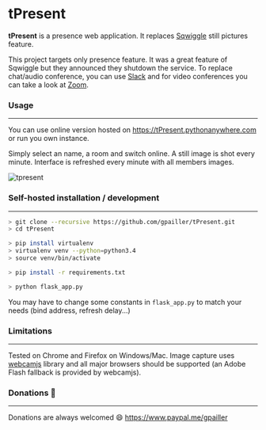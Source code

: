 # tPresent
**tPresent** is a presence web application. It replaces [Sqwiggle](https://www.sqwiggle.com/) still pictures feature.

This project targets only presence feature. It was a great feature of Sqwiggle but they announced they shutdown the service. To replace chat/audio conference, you can use [Slack](https://www.slack.com) and for video conferences you can take a look at [Zoom](https://www.zoom.us).

### Usage
---
You can use online version hosted on https://tPresent.pythonanywhere.com or run you own instance.

Simply select an name, a room and switch online. A still image is shot every minute. Interface is refreshed every minute with all members images.

![tpresent](https://cloud.githubusercontent.com/assets/3621529/15069064/d9e2ceb2-13ad-11e6-90c8-faca729c53aa.jpg)

### Self-hosted installation / development
---
```bash
> git clone --recursive https://github.com/gpailler/tPresent.git
> cd tPresent

> pip install virtualenv
> virtualenv venv --python=python3.4
> source venv/bin/activate

> pip install -r requirements.txt

> python flask_app.py
```
You may have to change some constants in `flask_app.py` to match your needs (bind address, refresh delay...)

### Limitations
---
Tested on Chrome and Firefox on Windows/Mac.
Image capture uses [webcamjs](https://github.com/jhuckaby/webcamjs) library and all major browsers should be supported (an Adobe Flash fallback is provided by webcamjs).

### Donations :gift:
---
Donations are always welcomed :smile:
https://www.paypal.me/gpailler
